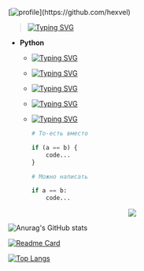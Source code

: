 [![profile](https://readme-typing-svg.herokuapp.com?font=Fira+Code&size=30&duration=3000&pause=100&center=true&vCenter=true&width=700&lines=Hello%2C+my+name+is+Dilmurod.;I++am+a+front-end+developer.)](https://github.com/hexvel)

>[![Typing SVG](https://readme-typing-svg.herokuapp.com?font=Fira+Code&size=30&duration=3000&pause=900&color=F70000FF&center=true&vCenter=true&multiline=true&width=1800&height=80&lines=%D0%92+%D0%BD%D0%B0%D1%81%D1%82%D0%BE%D1%8F%D1%89%D0%B8%D0%B9+%D0%BC%D0%BE%D0%BC%D0%B5%D0%BD%D1%82+%D1%8F+%D1%8F%D0%B2%D0%BB%D1%8F%D1%8E%D1%81%D1%8C+Front-end+%D0%A0%D0%B0%D0%B7%D1%80%D0%B0%D0%B1%D0%BE%D1%82%D1%87%D0%B8%D0%BA%D0%BE%D0%BC+%D0%B8+%D0%BF%D1%80%D0%BE%D1%81%D1%82%D0%BE+%D0%BE%D0%B1%D0%BE%D0%B6%D0%B0%D1%8E+%D1%8F%D0%B7%D1%8B%D0%BA+%D0%BF%D1%80%D0%BE%D0%B3%D1%80%D0%B0%D0%BC%D0%BC%D0%B8%D1%80%D0%BE%D0%B2%D0%B0%D0%BD%D0%B8%D1%8F+Python)](https://github.com/hexvel)

- **Python**
  - [![Typing SVG](https://readme-typing-svg.herokuapp.com?font=Fira+Code&duration=3000&pause=100&center=true&color=E5F730FF&vCenter=true&multiline=true&width=1024&height=80&lines=%D0%92%D1%8B%D1%81%D0%BE%D0%BA%D0%BE%D1%83%D1%80%D0%BE%D0%B2%D0%BD%D0%B5%D0%B2%D1%8B%D0%B9+%D1%8F%D0%B7%D1%8B%D0%BA+%D0%BF%D1%80%D0%BE%D0%B3%D1%80%D0%B0%D0%BC%D0%BC%D0%B8%D1%80%D0%BE%D0%B2%D0%B0%D0%BD%D0%B8%D1%8F+%D0%BE%D0%B1%D1%89%D0%B5%D0%B3%D0%BE+%D0%BD%D0%B0%D0%B7%D0%BD%D0%B0%D1%87%D0%B5%D0%BD%D0%B8%D1%8F+%D1%81+%D0%B4%D0%B8%D0%BD%D0%B0%D0%BC%D0%B8%D1%87%D0%B5%D1%81%D0%BA%D0%BE%D0%B9;%D1%81%D1%82%D1%80%D0%BE%D0%B3%D0%BE%D0%B9+%D1%82%D0%B8%D0%BF%D0%B8%D0%B7%D0%B0%D1%86%D0%B8%D0%B5%D0%B9+%D0%B8+%D0%B0%D0%B2%D1%82%D0%BE%D0%BC%D0%B0%D1%82%D0%B8%D1%87%D0%B5%D1%81%D0%BA%D0%B8%D0%BC+%D1%83%D0%BF%D1%80%D0%B0%D0%B2%D0%BB%D0%B5%D0%BD%D0%B8%D0%B5%D0%BC+%D0%BF%D0%B0%D0%BC%D1%8F%D1%82%D1%8C%D1%8E)](https://github.com/hexvel)
  
  - [![Typing SVG](https://readme-typing-svg.herokuapp.com?font=Fira+Code&duration=3000&pause=100&center=true&color=10F763FF&vCenter=true&multiline=true&width=1200&height=80&lines=%D0%9E%D1%80%D0%B8%D0%B5%D0%BD%D1%82%D0%B8%D1%80%D0%BE%D0%B2%D0%B0%D0%BD%D0%BD%D1%8B%D0%B9+%D0%BD%D0%B0+%D0%BF%D0%BE%D0%B2%D1%8B%D1%88%D0%B5%D0%BD%D0%B8%D0%B5+%D0%BF%D1%80%D0%BE%D0%B8%D0%B7%D0%B2%D0%BE%D0%B4%D0%B8%D1%82%D0%B5%D0%BB%D1%8C%D0%BD%D0%BE%D1%81%D1%82%D0%B8+%D1%80%D0%B0%D0%B7%D1%80%D0%B0%D0%B1%D0%BE%D1%82%D1%87%D0%B8%D0%BA%D0%B0+%D1%87%D0%B8%D1%82%D0%B0%D0%B5%D0%BC%D0%BE%D1%81%D1%82%D0%B8+%D0%BA%D0%BE%D0%B4%D0%B0+%D0%B8+%D0%B5%D0%B3%D0%BE+%D0%BA%D0%B0%D1%87%D0%B5%D1%81%D1%82%D0%B2%D0%B0%2C;%D0%B0+%D1%82%D0%B0%D0%BA%D0%B6%D0%B5+%D0%BD%D0%B0+%D0%BE%D0%B1%D0%B5%D1%81%D0%BF%D0%B5%D1%87%D0%B5%D0%BD%D0%B8%D0%B5+%D0%BF%D0%B5%D1%80%D0%B5%D0%BD%D0%BE%D1%81%D0%B8%D0%BC%D0%BE%D1%81%D1%82%D0%B8+%D0%BD%D0%B0%D0%BF%D0%B8%D1%81%D0%B0%D0%BD%D0%BD%D1%8B%D1%85+%D0%BD%D0%B0+%D0%BD%D1%91%D0%BC+%D0%BF%D1%80%D0%BE%D0%B3%D1%80%D0%B0%D0%BC%D0%BC)](https://github.com/hexvel)

  - [![Typing SVG](https://readme-typing-svg.herokuapp.com?font=Fira+Code&duration=3000&pause=100&center=true&color=D450F7FF&vCenter=true&multiline=true&width=1024&height=80&lines=%D0%AF%D0%B7%D1%8B%D0%BA+%D1%8F%D0%B2%D0%BB%D1%8F%D0%B5%D1%82%D1%81%D1%8F+%D0%BF%D0%BE%D0%BB%D0%BD%D0%BE%D1%81%D1%82%D1%8C%D1%8E+%D0%BE%D0%B1%D1%8A%D0%B5%D0%BA%D1%82%D0%BD%D0%BE-%D0%BE%D1%80%D0%B8%D0%B5%D0%BD%D1%82%D0%B8%D1%80%D0%BE%D0%B2%D0%B0%D0%BD%D0%BD%D1%8B%D0%BC+%D0%B2+%D1%82%D0%BE%D0%BC+%D0%BF%D0%BB%D0%B0%D0%BD%D0%B5;%D1%87%D1%82%D0%BE+%D0%B2%D1%81%D1%91+%D1%8F%D0%B2%D0%BB%D1%8F%D0%B5%D1%82%D1%81%D1%8F+%D0%BE%D0%B1%D1%8A%D0%B5%D0%BA%D1%82%D0%B0%D0%BC%D0%B8)](https://github.com/hexvel)

  - [![Typing SVG](https://readme-typing-svg.herokuapp.com?font=Fira+Code&duration=3000&pause=900&center=true&color=F79912FF&vCenter=true&multiline=true&width=1024&height=80&lines=%D0%9D%D0%B5%D0%BE%D0%B1%D1%8B%D1%87%D0%BD%D0%BE%D0%B9+%D0%BE%D1%81%D0%BE%D0%B1%D0%B5%D0%BD%D0%BD%D0%BE%D1%81%D1%82%D1%8C%D1%8E+%D1%8F%D0%B7%D1%8B%D0%BA%D0%B0+%D1%8F%D0%B2%D0%BB%D1%8F%D0%B5%D1%82%D1%81%D1%8F+%D0%B2%D1%8B%D0%B4%D0%B5%D0%BB%D0%B5%D0%BD%D0%B8%D0%B5+%D0%B1%D0%BB%D0%BE%D0%BA%D0%BE%D0%B2+%D0%BA%D0%BE%D0%B4%D0%B0+%D0%BF%D1%80%D0%BE%D0%B1%D0%B5%D0%BB%D1%8C%D0%BD%D1%8B%D0%BC%D0%B8+%D0%BE%D1%82%D1%81%D1%82%D1%83%D0%BF%D0%B0%D0%BC%D0%B8)](https://github.com/hexvel)
  
  - [![Typing SVG](https://readme-typing-svg.herokuapp.com?font=Fira+Code&duration=3000&pause=900&center=true&color=F74B9DFF&vCenter=true&multiline=true&width=1024&height=80&lines=%D0%92%D0%BC%D0%B5%D1%81%D1%82%D0%BE+%D1%84%D0%B8%D0%B3%D1%83%D1%80%D0%BD%D1%8B%D1%85+%D1%81%D0%BA%D0%BE%D0%B1%D0%BE%D0%BA+%D0%B8%D1%81%D0%BF%D0%BE%D0%BB%D1%8C%D0%B7%D1%83%D1%8E%D1%82%D1%81%D1%8F+%D0%BE%D1%82%D1%81%D1%82%D1%83%D0%BF%D1%8B)](https://github.com/hexvel)
    
    ```python
    # То-есть вместо
    
    if (a == b) {
        code...
    }
    ```
    
    ```python
    # Можно написать
    
    if a == b:
        code...
    ```

<p align="center">
  <a href="https://github.com/hexvel">
    <img src="https://skillicons.dev/icons?i=py,git,cs,cmake,c,css,dotnet,stackoverflow,mysql,sqlite,js,vim" />
  </a>
</p>


![Anurag's GitHub stats](https://github-readme-stats.vercel.app/api?username=hexvel&show_icons=true&theme=radical)

[![Readme Card](https://github-readme-stats.vercel.app/api/pin/?username=hexvel&repo=hexvel_lp)](https://github.com/hexvel)

[![Top Langs](https://github-readme-stats.vercel.app/api/top-langs/?username=hexvel&layout=compact)](https://github.com/hexvel)

